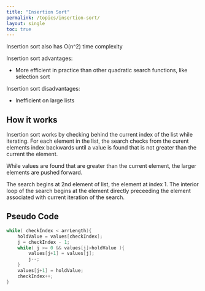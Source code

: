 ```yaml
---
title: "Insertion Sort"
permalink: /topics/insertion-sort/
layout: single
toc: true
---
```

Insertion sort also has O(n^2) time complexity

Insertion sort advantages:
- More efficient in practice than other quadratic search functions, like selection sort

Insertion sort disadvantages:
- Inefficient on large lists

## How it works

Insertion sort works by checking behind the current index of the list while iterating. For each element in the list, the search checks from the curent elements index backwards until a value is found that is not greater than the current the element. 

While values are found that are greater than the current element, the larger elements are pushed forward.

The search begins at 2nd element of list, the element at index 1. The interior loop of the search begins at the element directly preceeding the element associated with current iteration of the search.

## Pseudo Code
```c++
while( checkIndex < arrLength){
    holdValue = values[checkIndex];
    j = checkIndex - 1;
    while( j >= 0 && values[j]>holdValue ){
        values[j+1] = values[j];
        j--;
    }
    values[j+1] = holdValue;
    checkIndex++;
}
```
